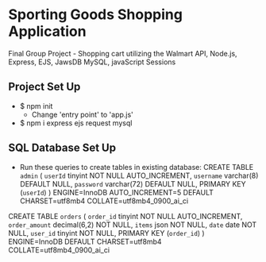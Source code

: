 # Sporting Goods Shopping Application
Final Group Project - Shopping cart utilizing the Walmart API, Node.js, Express, EJS, JawsDB MySQL, javaScript Sessions

## Project Set Up
* $ npm init
    * Change 'entry point' to 'app.js'
* $ npm i express ejs request mysql

## SQL Database Set Up
* Run these queries to create tables in existing database:
CREATE TABLE `admin` (
  `userId` tinyint NOT NULL AUTO_INCREMENT,
  `username` varchar(8) DEFAULT NULL,
  `password` varchar(72) DEFAULT NULL,
  PRIMARY KEY (`userId`)
) ENGINE=InnoDB AUTO_INCREMENT=5 DEFAULT CHARSET=utf8mb4 COLLATE=utf8mb4_0900_ai_ci

CREATE TABLE `orders` (
  `order_id` tinyint NOT NULL AUTO_INCREMENT,
  `order_amount` decimal(6,2) NOT NULL,
  `items` json NOT NULL,
  `date` date NOT NULL,
  `user_id` tinyint NOT NULL,
  PRIMARY KEY (`order_id`)
) ENGINE=InnoDB DEFAULT CHARSET=utf8mb4 COLLATE=utf8mb4_0900_ai_ci
